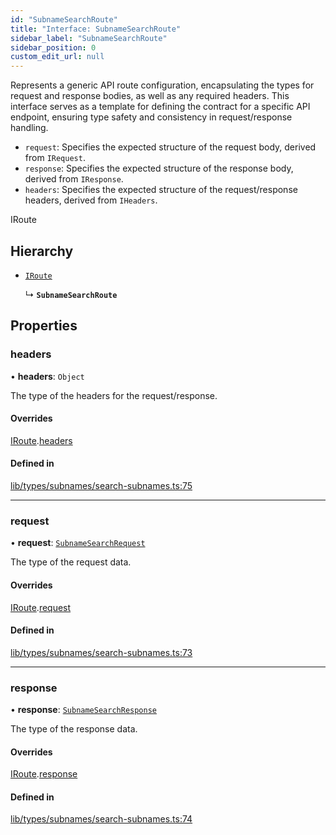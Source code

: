 ```yaml
---
id: "SubnameSearchRoute"
title: "Interface: SubnameSearchRoute"
sidebar_label: "SubnameSearchRoute"
sidebar_position: 0
custom_edit_url: null
---
```


Represents a generic API route configuration, encapsulating the types for request and response bodies,
as well as any required headers. This interface serves as a template for defining the contract for
a specific API endpoint, ensuring type safety and consistency in request/response handling.

- `request`: Specifies the expected structure of the request body, derived from `IRequest`.
- `response`: Specifies the expected structure of the response body, derived from `IResponse`.
- `headers`: Specifies the expected structure of the request/response headers, derived from `IHeaders`.

 IRoute

## Hierarchy

- [`IRoute`](IRoute.md)

  ↳ **`SubnameSearchRoute`**

## Properties

### headers

• **headers**: `Object`

The type of the headers for the request/response.

#### Overrides

[IRoute](IRoute.md).[headers](IRoute.md#headers)

#### Defined in

[lib/types/subnames/search-subnames.ts:75](https://github.com/JustaName-id/JustaName-sdk/blob/4ff9084/packages/@justaname.id/sdk/src/lib/types/subnames/search-subnames.ts#L75)

___

### request

• **request**: [`SubnameSearchRequest`](SubnameSearchRequest.md)

The type of the request data.

#### Overrides

[IRoute](IRoute.md).[request](IRoute.md#request)

#### Defined in

[lib/types/subnames/search-subnames.ts:73](https://github.com/JustaName-id/JustaName-sdk/blob/4ff9084/packages/@justaname.id/sdk/src/lib/types/subnames/search-subnames.ts#L73)

___

### response

• **response**: [`SubnameSearchResponse`](SubnameSearchResponse.md)

The type of the response data.

#### Overrides

[IRoute](IRoute.md).[response](IRoute.md#response)

#### Defined in

[lib/types/subnames/search-subnames.ts:74](https://github.com/JustaName-id/JustaName-sdk/blob/4ff9084/packages/@justaname.id/sdk/src/lib/types/subnames/search-subnames.ts#L74)
